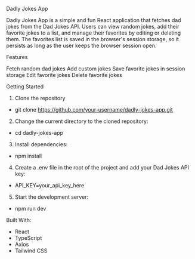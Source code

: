 Dadly Jokes App

Dadly Jokes App is a simple and fun React application that fetches dad jokes from the Dad Jokes API. Users can view random jokes, add their favorite jokes to a list, and manage their favorites by editing or deleting them. The favorites list is saved in the browser's session storage, so it persists as long as the user keeps the browser session open.


Features

Fetch random dad jokes
Add custom jokes
Save favorite jokes in session storage
Edit favorite jokes
Delete favorite jokes


Getting Started

1. Clone the repository
 - git clone https://github.com/your-username/dadly-jokes-app.git

2. Change the current directory to the cloned repository:
 - cd dadly-jokes-app

3. Install dependencies:
 - npm install

4. Create a .env file in the root of the project and add your Dad Jokes API key:
 - API_KEY=your_api_key_here

5. Start the development server:
 - npm run dev



Built With: 
 - React
 - TypeScript
 - Axios
 - Tailwind CSS